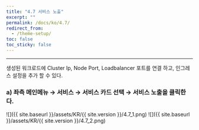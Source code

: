```yaml
---
title: "4.7 서비스 노출"
excerpt: ""
permalink: /docs/ko/4.7/
redirect_from:
  - /theme-setup/
toc: false
toc_sticky: false
---
```


---
생성된 워크로드에 Cluster Ip, Node Port, Loadbalancer 포트를 연결 하고, 인그레스 설정을 추가 할 수 있다.

### a\) 좌측 메인메뉴 → 서비스 → 서비스 카드 선택 → 서비스 노출을 클릭한다.
![]({{ site.baseurl }}/assets/KR/{{ site.version }}/4.7_1.png)
![]({{ site.baseurl }}/assets/KR/{{ site.version }}/4.7_2.png)
